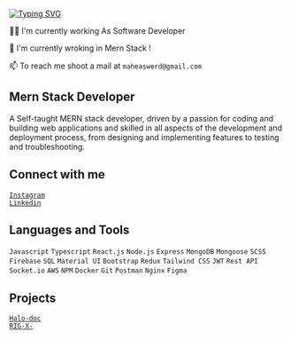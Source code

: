 <!-- ![image](https://github.com/maheswar-dileep/maheswar-dileep/assets/107355759/da0b0804-4c38-4e00-819c-5fd275f0e50f) -->

[![Typing SVG](https://readme-typing-svg.demolab.com?font=Fira+Code&weight=600&size=28&duration=4000&pause=300&color=00E19BED&width=435&lines=Maheswar+Dileep+;Mern+Stack+Developer;Geeky)](https://github.com/maheswar-dileep)

👩‍💻 I'm currently working As Software Developer

🧠 I'm currently wroking in Mern Stack !

📫 To reach me shoot a mail at `maheaswerd@gmail.com`

## Mern Stack Developer

A Self-taught MERN stack developer, driven by a passion for coding and building web applications and skilled in all aspects of the development and deployment process, from designing and implementing features to testing and troubleshooting.

## Connect with me

[`Instagram`](https://www.instagram.com/maheswar_dileep/)
<br>
[`Linkedin`](https://www.linkedin.com/in/maheswar-dileep-9b3247234/)

## Languages and Tools

`Javascript` `Typescript` `React.js` `Node.js` `Express` `MongoDB` `Mongoose` `SCSS` `Firebase` `SQL` `Material UI` `Bootstrap` `Redux` `Tailwind CSS` `JWT` `Rest API` `Socket.io` `AWS` `NPM` `Docker` `Git` `Postman` `Nginx` `Figma`

## Projects

[`Halo-doc`](https://github.com/maheswar-dileep/Halo-Doc-Server)
<br>
[`RIG-X-`](https://github.com/maheswar-dileep/RIG-X-)
